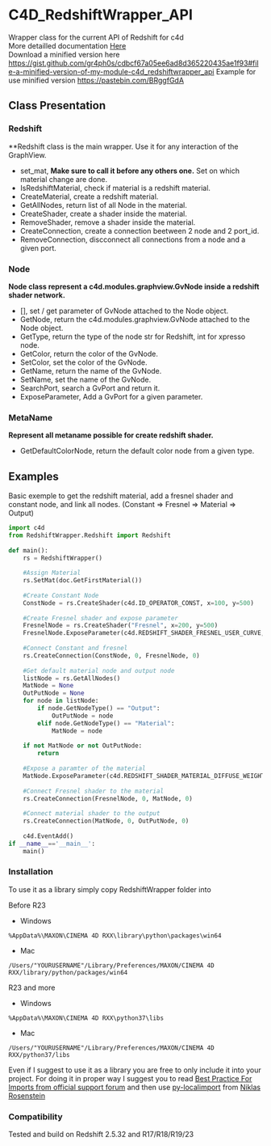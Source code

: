 # C4D_RedshiftWrapper_API
Wrapper class for the current API of Redshift for c4d<br />
More detailled documentation [Here](https://gr4ph0s.github.io/C4D_RedshiftWrapper_API/)<br />
Download a minified version here https://gist.github.com/gr4ph0s/cdbcf67a05ee6ad8d365220435ae1f93#file-a-minified-version-of-my-module-c4d_redshiftwrapper_api
Example for use minified version https://pastebin.com/BRggfGdA

## Class Presentation

### Redshift
**Redshift class is the main wrapper. Use it for any interaction of the GraphView.
- set_mat, **Make sure to call it before any others one.** Set on which material change are done.
- IsRedshiftMaterial, check if material is a redshift material.
- CreateMaterial, create a redshift material.
- GetAllNodes, return list of all Node in the material.
- CreateShader, create a shader inside the material.
- RemoveShader, remove a shader inside the material.
- CreateConnection, create a connection beetween 2 node and 2 port_id.
- RemoveConnection, discconnect all connections from a node and a given port.

### Node
**Node class represent a c4d.modules.graphview.GvNode inside a redshift shader network.**
- [], set / get parameter of GvNode attached to the Node object.
- GetNode, return the c4d.modules.graphview.GvNode attached to the Node object.
- GetType, return the type of the node str for Redshift, int for xpresso node.
- GetColor, return the color of the GvNode.
- SetColor, set the color of the GvNode.
- GetName, return the name of the GvNode.
- SetName, set the name of the GvNode.
- SearchPort, search a GvPort and return it.
- ExposeParameter, Add a GvPort for a given parameter.

### MetaName
**Represent all metaname possible for create redshift shader.**
- GetDefaultColorNode, return the default color node from a given type.


## Examples
Basic exemple to get the redshift material, add a fresnel shader and constant node, and link all nodes. (Constant => Fresnel => Material => Output)
```python
import c4d
from RedshiftWrapper.Redshift import Redshift
 
def main():
    rs = RedshiftWrapper()
   
    #Assign Material
    rs.SetMat(doc.GetFirstMaterial())
   
    #Create Constant Node
    ConstNode = rs.CreateShader(c4d.ID_OPERATOR_CONST, x=100, y=500)
   
    #Create Fresnel shader and expose parameter
    FresnelNode = rs.CreateShader("Fresnel", x=200, y=500)
    FresnelNode.ExposeParameter(c4d.REDSHIFT_SHADER_FRESNEL_USER_CURVE, c4d.GV_PORT_INPUT)
   
    #Connect Constant and fresnel
    rs.CreateConnection(ConstNode, 0, FresnelNode, 0)
   
    #Get default material node and output node
    listNode = rs.GetAllNodes()
    MatNode = None
    OutPutNode = None
    for node in listNode:
        if node.GetNodeType() == "Output":
            OutPutNode = node
        elif node.GetNodeType() == "Material":
            MatNode = node
           
    if not MatNode or not OutPutNode:
        return
   
    #Expose a paramter of the material
    MatNode.ExposeParameter(c4d.REDSHIFT_SHADER_MATERIAL_DIFFUSE_WEIGHT, c4d.GV_PORT_INPUT)
   
    #Connect Fresnel shader to the material
    rs.CreateConnection(FresnelNode, 0, MatNode, 0)
   
    #Connect material shader to the output
    rs.CreateConnection(MatNode, 0, OutPutNode, 0)
   
    c4d.EventAdd()
if __name__=='__main__':
    main()
```


### Installation

To use it as a library simply copy RedshiftWrapper folder into

Before R23
- Windows
```
%AppData%\MAXON\CINEMA 4D RXX\library\python\packages\win64
```
- Mac
```
/Users/"YOURUSERNAME"/Library/Preferences/MAXON/CINEMA 4D RXX/library/python/packages/win64
```

R23 and more
- Windows
```
%AppData%\MAXON\CINEMA 4D RXX\python37\libs
```
- Mac
```
/Users/"YOURUSERNAME"/Library/Preferences/MAXON/CINEMA 4D RXX/python37/libs
```

Even if I suggest to use it as a library you are free to only include it into your project. For doing it in proper way I suggest you to read [Best Practice For Imports from official support forum](http://www.plugincafe.com/forum/forum_posts.asp?TID=10727)
and then use [py-localimport](https://gist.github.com/NiklasRosenstein/f5690d8f36bbdc8e5556) from [Niklas Rosenstein](https://github.com/NiklasRosenstein)

### Compatibility
Tested and build on Redshift 2.5.32 and R17/R18/R19/23

